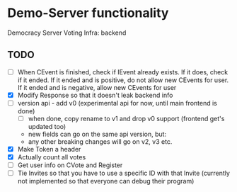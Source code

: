 # Demo-Server functionality
Democracy Server Voting Infra: backend


## TODO
- [ ] When CEvent is finished, check if IEvent already exists. If it does, check if it ended. If it ended and is positive, do not allow new CEvents for user. If it ended and is negative, allow new CEvents for user
- [X] Modify Response so that it doesn't leak backend info
- [ ] version api - add v0 (experimental api for now, until main frontend is done)
    - [ ] when done, copy rename to v1 and drop v0 support (frontend get's updated too)
    - new fields can go on the same api version, but:
    - any other breaking changes will go on v2, v3 etc.
- [x] Make Token a header
- [x] Actually count all votes
- [ ] Get user info on CVote and Register
- [ ] Tie Invites so that you have to use a specific ID with that Invite (currently not implemented so that everyone can debug their program)